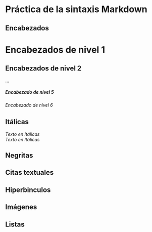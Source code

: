 # Práctica de la sintaxis Markdown
## Encabezados
# Encabezados de nivel 1
## Encabezados de nivel 2
...
##### Encabezado de nivel 5
###### Encabezado de nivel 6

## Itálicas
*Texto en Itálicas*  
_Texto en Itálicas_


## Negritas



## Citas textuales

## Hiperbinculos

## Imágenes

## Listas
